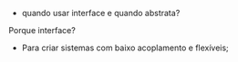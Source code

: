 - quando usar interface e quando abstrata?

Porque interface?
- Para criar sistemas com baixo acoplamento e flexíveis;